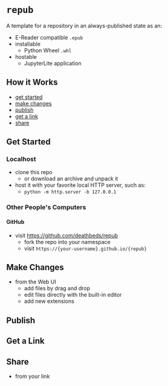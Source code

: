 # `repub`

A template for a repository in an always-published state as an:

- E-Reader compatible `.epub`
- installable
  - Python Wheel `.whl`
- hostable
  - JupyterLite application

## How it Works

- [get started](#get-started)
- [make changes](#make-changes)
- [publish](#publish)
- [get a link](#get-a-link)
- [share](#share)

## Get Started

### Localhost

- clone this repo
  - or download an archive and unpack it
- host it with your favorite local HTTP server, such as:
  - `python -m http.server -b 127.0.0.1`

### Other People's Computers

#### GitHub

- visit https://github.com/deathbeds/repub
  - fork the repo into your namespace
  - visit `https://{your-username}.github.io/{repub}`


## Make Changes

- from the Web UI
  - add files by drag and drop
  - edit files directly with the built-in editor
  - add new extensions

## Publish

## Get a Link

## Share

- from your link
